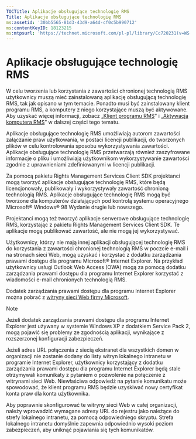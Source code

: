 ```yaml
---
TOCTitle: Aplikacje obsługujące technologię RMS
Title: Aplikacje obsługujące technologię RMS
ms:assetid: '30bb5565-81d3-43d9-a64d-cf0c5b990712'
ms:contentKeyID: 18123215
ms:mtpsurl: 'https://technet.microsoft.com/pl-pl/library/Cc720231(v=WS.10)'
---
```


Aplikacje obsługujące technologię RMS
=====================================

W celu tworzenia lub korzystania z zawartości chronionej technologią RMS użytkownicy muszą mieć zainstalowaną aplikację obsługującą technologię RMS, tak jak opisano w tym temacie. Ponadto musi być zainstalowany klient programu RMS, a komputery z niego korzystające muszą być aktywowane. Aby uzyskać więcej informacji, zobacz „[Klient programu RMS](https://technet.microsoft.com/03294fa2-8350-430d-b4b0-03d5169937c2)” i „[Aktywacja komputera RMS](https://technet.microsoft.com/09a0d631-9860-477f-9d10-df61b3bfe125)” w dalszej części tego tematu.

Aplikacje obsługujące technologię RMS umożliwiają autorom zawartości załączanie praw użytkowania, w postaci licencji publikacji, do tworzonych plików w celu kontrolowania sposobu wykorzystywania zawartości. Aplikacje obsługujące technologię RMS przetwarzają również zaszyfrowane informacje o pliku i umożliwiają użytkownikom wykorzystywanie zawartości zgodnie z uprawnieniami zdefiniowanymi w licencji publikacji.

Za pomocą pakietu Rights Management Services Client SDK projektanci mogą tworzyć aplikacje obsługujące technologię RMS, które będą licencjonowały, publikowały i wykorzystywały zawartość chronioną technologią RMS. Aplikacje obsługujące technologię RMS mogą być tworzone dla komputerów działających pod kontrolą systemu operacyjnego Microsoft® Windows® 98 Wydanie drugie lub nowszego.

Projektanci mogą też tworzyć aplikacje serwerowe obsługujące technologię RMS, korzystając z pakietu Rights Management Services Client SDK. Te aplikacje mogą publikować zawartość, ale nie mogą jej wykorzystywać.

Użytkownicy, którzy nie mają innej aplikacji obsługującej technologię RMS do korzystania z zawartości chronionej technologią RMS w poczcie e-mail i na stronach sieci Web, mogą uzyskać i korzystać z dodatku zarządzania prawami dostępu dla programu Microsoft® Internet Explorer. Na przykład użytkownicy usługi Outlook Web Access (OWA) mogą za pomocą dodatku zarządzania prawami dostępu dla programu Internet Explorer korzystać z wiadomości e-mail chronionych technologią RMS.

Dodatek zarządzania prawami dostępu dla programu Internet Explorer można pobrać z [witryny sieci Web firmy Microsoft](http://go.microsoft.com/fwlink/?linkid=14450).

> [!note]  
> Jeżeli dodatek zarządzania prawami dostępu dla programu Internet Explorer jest używany w systemie Windows XP z dodatkiem Service Pack 2, mogą pojawić się problemy ze zgodnością aplikacji, wynikające z rozszerzonej konfiguracji zabezpieczeń. 

Jeżeli adres URL połączenia z siecią ekstranet dla wszystkich domen w organizacji nie zostanie dodany do listy witryn lokalnego intranetu w programie Internet Explorer, użytkownicy korzystający z dodatku zarządzania prawami dostępu dla programu Internet Explorer będą stale otrzymywali komunikaty z pytaniem o pozwolenie na połączenie z witrynami sieci Web. Niewłaściwa odpowiedź na pytanie komunikatu może spowodować, że klient programu RMS będzie uzyskiwać nowy certyfikat konta praw dla konta użytkownika.

Aby poprawnie skonfigurować te witryny sieci Web w całej organizacji, należy wprowadzić wymagane adresy URL do rejestru jako należące do strefy lokalnego intranetu, za pomocą odpowiedniego skryptu. Strefa lokalnego intranetu domyślnie zapewnia odpowiednio wysoki poziom zabezpieczeń, aby uniknąć pojawiania się tych komunikatów.
